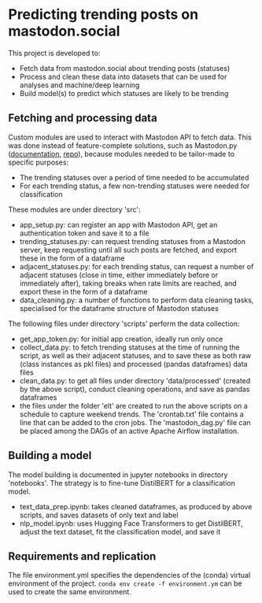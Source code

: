 # Predicting trending posts on mastodon.social

This project is developed to:
- Fetch data from mastodon.social about trending posts (statuses)
- Process and clean these data into datasets that can be used for analyses and machine/deep learning
- Build model(s) to predict which statuses are likely to be trending

## Fetching and processing data

Custom modules are used to interact with Mastodon API to fetch data. This was done instead of feature-complete solutions, such as Mastodon.py ([documentation](https://mastodonpy.readthedocs.io/en/stable/), [repo](https://github.com/halcy/Mastodon.py)), because modules needed to be tailor-made to specific purposes:
- The trending statuses over a period of time needed to be accumulated
- For each trending status, a few non-trending statuses were needed for classification

These modules are under directory 'src':
- app_setup.py: can register an app with Mastodon API, get an authentication token and save it to a file
- trending_statuses.py: can request trending statuses from a Mastodon server, keep requesting until all such posts are fetched, and export these in the form of a dataframe
- adjacent_statuses.py: for each trending status, can request a number of adjacent statuses (close in time, either immediately before or immediately after), taking breaks when rate limits are reached, and export these in the form of a dataframe
- data_cleaning.py: a number of functions to perform data cleaning tasks, specialised for the dataframe structure of Mastodon statuses

The following files under directory 'scripts' perform the data collection:
- get_app_token.py: for initial app creation, ideally run only once
- collect_data.py: to fetch trending statuses at the time of running the script, as well as their adjacent statuses, and to save these as both raw (class instances as pkl files) and processed (pandas dataframes) data files
- clean_data.py: to get all files under directory 'data/processed' (created by the above script), conduct cleaning operations, and save as pandas dataframes
- the files under the folder 'elt' are created to run the above scripts on a schedule to capture weekend trends. The 'crontab.txt' file contains a line that can be added to the cron jobs. The 'mastodon_dag.py' file can be placed among the DAGs of an active Apache Airflow installation.

## Building a model

The model building is documented in jupyter notebooks in directory 'notebooks'. The strategy is to fine-tune DistilBERT for a classification model.
- text_data_prep.ipynb: takes cleaned dataframes, as produced by above scripts, and saves datasets of only text and label
- nlp_model.ipynb: uses Hugging Face Transformers to get DistilBERT, adjust the text dataset, fit the classification model, and save it 

## Requirements and replication

The file environment.yml specifies the dependencies of the (conda) virtual environment of the project. `conda env create -f environment.ym` can be used to create the same environment.